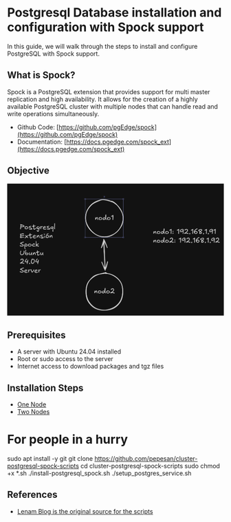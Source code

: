 # Postgresql Database installation and configuration with Spock support
In this guide, we will walk through the steps to install and configure PostgreSQL with Spock support.
## What is Spock?
Spock is a PostgreSQL extension that provides support for multi master replication and high availability. It allows for the creation of a highly available PostgreSQL cluster
with multiple nodes that can handle read and write operations simultaneously.
- Github Code: [https://github.com/pgEdge/spock](https://github.com/pgEdge/spock)
- Documentation: [https://docs.pgedge.com/spock_ext](https://docs.pgedge.com/spock_ext)
## Objective
![architecture.png](imgs/architecture.png)
## Prerequisites
- A server with Ubuntu 24.04 installed
- Root or sudo access to the server
- Internet access to download packages and tgz files
## Installation Steps
- [One Node](https://blog.cursosdedesarrollo.com/posts/post-014/)
- [Two Nodes](https://blog.cursosdedesarrollo.com/posts/post-015/)
# For people in a hurry
sudo apt install -y git
git clone https://github.com/pepesan/cluster-postgresql-spock-scripts
cd cluster-postgresql-spock-scripts
sudo chmod +x *.sh
./install-postgresql_spock.sh
./setup_postgres_service.sh
## References
- [Lenam Blog is the original source for the scripts](https://len4m.github.io/)
